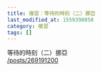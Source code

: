 ```yaml
---
title: 複習：等待的時刻（二）挪亞
last_modified_at: 1559398858
category: 複習
tags: []
---
```


<p>等待的時刻（二）挪亞<br>
<a href="/posts/269191200" target="_blank">/posts/269191200</a></p>

<p>&nbsp;</p>

